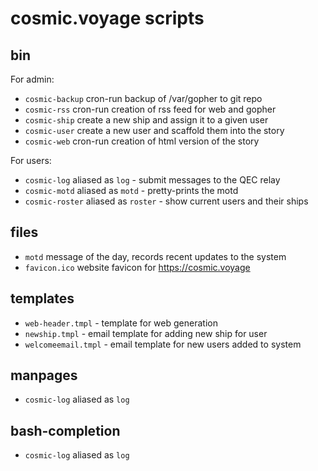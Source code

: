 # cosmic.voyage scripts

## bin

For admin:

- `cosmic-backup` cron-run backup of /var/gopher to git repo
- `cosmic-rss` cron-run creation of rss feed for web and gopher
- `cosmic-ship` create a new ship and assign it to a given user
- `cosmic-user` create a new user and scaffold them into the story
- `cosmic-web` cron-run creation of html version of the story

For users:

- `cosmic-log` aliased as `log` - submit messages to the QEC relay
- `cosmic-motd` aliased as `motd` - pretty-prints the motd
- `cosmic-roster` aliased as `roster` - show current users and their ships

## files

- `motd` message of the day, records recent updates to the system
- `favicon.ico` website favicon for https://cosmic.voyage

## templates

- `web-header.tmpl` - template for web generation
- `newship.tmpl` - email template for adding new ship for user
- `welcomeemail.tmpl` - email template for new users added to system

## manpages

- `cosmic-log` aliased as `log`

## bash-completion

- `cosmic-log` aliased as `log`
